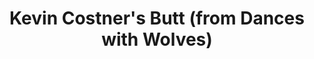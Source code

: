 ---
pid: LLD13
title: Kevin Costner's Butt (from Dances with Wolves)
location_transcription: Washington & Broad
zipcode: 
outside_phl: 
neighborhood: 
age: 
age_range: 
instagram: 
image_file_name: LLD_13.jpg
proposal_transcription: 
topic: Unknown
topic_summary: '0'
type: Other No Form
keywords_other: 
credit: "#KevinCostnersButt"
image_labels: 
twitter: 
facebook: 
permalink: "/monuments/lld13/"
layout: item-page
---